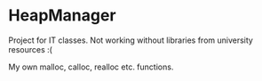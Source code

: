 # HeapManager
 
 Project for IT classes.
 Not working without libraries from university resources :(
 
 My own malloc, calloc, realloc etc. functions.

